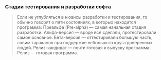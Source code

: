 ### Стадии тестирования и разработки софта

> Если не углубляться в нюансы разработки и тестирования, то обычно говорят о пяти состояниях, в которых находится программа:
> Преальфа (Pre-alpha) — самая начальная стадия разработки.
> Альфа-версия — вроде всё сделали, протестировали самое основное.
> Бета-версия — оттестировали большую часть, ловим тараканов при поддержке небольшого круга доверенных людей.
> Релиз-кандидат — почти готовая к выпуску программа.
> Релиз — готовая программа.  
